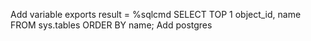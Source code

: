 Add variable exports
result = %sqlcmd SELECT TOP 1 object_id, name FROM sys.tables ORDER BY name;
Add postgres